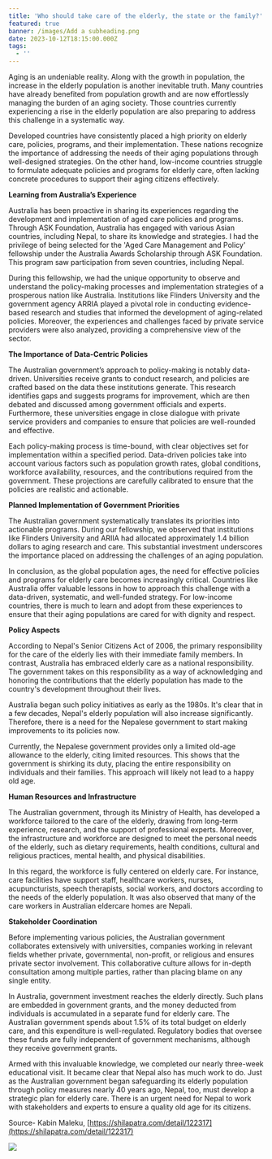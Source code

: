 ```yaml
---
title: 'Who should take care of the elderly, the state or the family?'
featured: true
banner: /images/Add a subheading.png
date: 2023-10-12T18:15:00.000Z
tags:
  - ''
---
```


Aging is an undeniable reality. Along with the growth in population, the increase in the elderly population is another inevitable truth. Many countries have already benefited from population growth and are now effortlessly managing the burden of an aging society. Those countries currently experiencing a rise in the elderly population are also preparing to address this challenge in a systematic way.

Developed countries have consistently placed a high priority on elderly care, policies, programs, and their implementation. These nations recognize the importance of addressing the needs of their aging populations through well-designed strategies. On the other hand, low-income countries struggle to formulate adequate policies and programs for elderly care, often lacking concrete procedures to support their aging citizens effectively.

**Learning from Australia’s Experience**

Australia has been proactive in sharing its experiences regarding the development and implementation of aged care policies and programs. Through ASK Foundation, Australia has engaged with various Asian countries, including Nepal, to share its knowledge and strategies. I had the privilege of being selected for the 'Aged Care Management and Policy' fellowship under the Australia Awards Scholarship through ASK Foundation. This program saw participation from seven countries, including Nepal.

During this fellowship, we had the unique opportunity to observe and understand the policy-making processes and implementation strategies of a prosperous nation like Australia. Institutions like Flinders University and the government agency ARRIA played a pivotal role in conducting evidence-based research and studies that informed the development of aging-related policies. Moreover, the experiences and challenges faced by private service providers were also analyzed, providing a comprehensive view of the sector.

**The Importance of Data-Centric Policies**

The Australian government’s approach to policy-making is notably data-driven. Universities receive grants to conduct research, and policies are crafted based on the data these institutions generate. This research identifies gaps and suggests programs for improvement, which are then debated and discussed among government officials and experts. Furthermore, these universities engage in close dialogue with private service providers and companies to ensure that policies are well-rounded and effective.

Each policy-making process is time-bound, with clear objectives set for implementation within a specified period. Data-driven policies take into account various factors such as population growth rates, global conditions, workforce availability, resources, and the contributions required from the government. These projections are carefully calibrated to ensure that the policies are realistic and actionable.

**Planned Implementation of Government Priorities**

The Australian government systematically translates its priorities into actionable programs. During our fellowship, we observed that institutions like Flinders University and ARIIA had allocated approximately 1.4 billion dollars to aging research and care. This substantial investment underscores the importance placed on addressing the challenges of an aging population.

In conclusion, as the global population ages, the need for effective policies and programs for elderly care becomes increasingly critical. Countries like Australia offer valuable lessons in how to approach this challenge with a data-driven, systematic, and well-funded strategy. For low-income countries, there is much to learn and adopt from these experiences to ensure that their aging populations are cared for with dignity and respect.

**Policy Aspects**

According to Nepal's Senior Citizens Act of 2006, the primary responsibility for the care of the elderly lies with their immediate family members. In contrast, Australia has embraced elderly care as a national responsibility. The government takes on this responsibility as a way of acknowledging and honoring the contributions that the elderly population has made to the country's development throughout their lives.

Australia began such policy initiatives as early as the 1980s. It's clear that in a few decades, Nepal's elderly population will also increase significantly. Therefore, there is a need for the Nepalese government to start making improvements to its policies now.

Currently, the Nepalese government provides only a limited old-age allowance to the elderly, citing limited resources. This shows that the government is shirking its duty, placing the entire responsibility on individuals and their families. This approach will likely not lead to a happy old age.

**Human Resources and Infrastructure**

The Australian government, through its Ministry of Health, has developed a workforce tailored to the care of the elderly, drawing from long-term experience, research, and the support of professional experts. Moreover, the infrastructure and workforce are designed to meet the personal needs of the elderly, such as dietary requirements, health conditions, cultural and religious practices, mental health, and physical disabilities.

In this regard, the workforce is fully centered on elderly care. For instance, care facilities have support staff, healthcare workers, nurses, acupuncturists, speech therapists, social workers, and doctors according to the needs of the elderly population. It was also observed that many of the care workers in Australian eldercare homes are Nepali.

**Stakeholder Coordination**

Before implementing various policies, the Australian government collaborates extensively with universities, companies working in relevant fields whether private, governmental, non-profit, or religious and ensures private sector involvement. This collaborative culture allows for in-depth consultation among multiple parties, rather than placing blame on any single entity.

In Australia, government investment reaches the elderly directly. Such plans are embedded in government grants, and the money deducted from individuals is accumulated in a separate fund for elderly care. The Australian government spends about 1.5% of its total budget on elderly care, and this expenditure is well-regulated. Regulatory bodies that oversee these funds are fully independent of government mechanisms, although they receive government grants.

Armed with this invaluable knowledge, we completed our nearly three-week educational visit. It became clear that Nepal also has much work to do. Just as the Australian government began safeguarding its elderly population through policy measures nearly 40 years ago, Nepal, too, must develop a strategic plan for elderly care. There is an urgent need for Nepal to work with stakeholders and experts to ensure a quality old age for its citizens.

Source- Kabin Maleku, [https://shilapatra.com/detail/122317](https://shilapatra.com/detail/122317)

![](</images/Add a subheading.png>)
